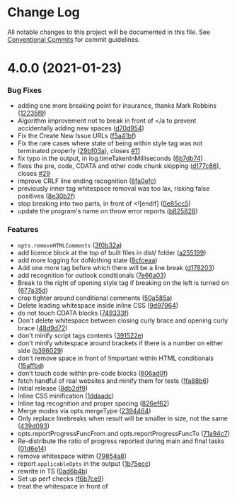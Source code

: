 # Change Log

All notable changes to this project will be documented in this file.
See [Conventional Commits](https://conventionalcommits.org) for commit guidelines.

# 4.0.0 (2021-01-23)


### Bug Fixes

* adding one more breaking point for insurance, thanks Mark Robbins ([12235f9](https://github.com/codsen/codsen/commit/12235f93e58e710860ac21d21ce6c1dd9a5c3952))
* Algorithm improvement not to break in front of </a to prevent accidentally adding new spaces ([d70d954](https://github.com/codsen/codsen/commit/d70d954a7d30f561b17d2adf8902e276e36f4708))
* Fix the Create New Issue URLs ([f5a41bf](https://github.com/codsen/codsen/commit/f5a41bf16fd8f43de7f8e7de68da562821ddb960))
* Fix the rare cases where state of being within style tag was not terminated properly ([29bf03a](https://github.com/codsen/codsen/commit/29bf03a4d8885f8baff3d4e9f9f1fa51c601376a)), closes [#11](https://github.com/codsen/codsen/issues/11)
* fix typo in the output, in log.timeTakenInMilliseconds ([6b7db74](https://github.com/codsen/codsen/commit/6b7db745281135cacfea3f0229214d8654c511fd))
* fixes the pre, code, CDATA and other code chunk skipping ([d177c86](https://github.com/codsen/codsen/commit/d177c868a68c84207980b0b7bcbb0190150bd8eb)), closes [#29](https://github.com/codsen/codsen/issues/29)
* improve CRLF line ending recognition ([6fa0efc](https://github.com/codsen/codsen/commit/6fa0efcd3c3191ba028d4296a057e49b2799dc36))
* previously inner tag whitespace removal was too lax, risking false positives ([8e30b2f](https://github.com/codsen/codsen/commit/8e30b2f97a4ceeeff60485eb95418fe7aab764d3))
* stop breaking <!--<![endif]--> into two parts, in front of <![endif] ([0e85cc5](https://github.com/codsen/codsen/commit/0e85cc5dcdaa549f53a9ce99b03d7f8f466721a4))
* update the program's name on throw error reports ([b825828](https://github.com/codsen/codsen/commit/b8258285edb7d435c715f1c0b79244ecb6fe79b2))


### Features

* `opts.removeHTMLComments` ([3f0b32a](https://github.com/codsen/codsen/commit/3f0b32a09bbb1f71834bac1ebc7538ad7e98f794))
* add licence block at the top of built files in dist/ folder ([a255199](https://github.com/codsen/codsen/commit/a255199e3a8e9a1ef3f7076d3a96792680e78ca1))
* add more logging for doNothing state ([8cfceaa](https://github.com/codsen/codsen/commit/8cfceaab36d42c90043ade196ca18ac7a33e1b0b))
* Add one more tag before which there will be a line break ([d178203](https://github.com/codsen/codsen/commit/d1782036b134102fd552d38d2d4f39c93195620b))
* add recognition for outlook conditionals ([7e66a03](https://github.com/codsen/codsen/commit/7e66a0359089271e3761469aafbadf1d05534da4))
* Break to the right of opening style tag if breaking on the left is turned on ([677a35d](https://github.com/codsen/codsen/commit/677a35d1cafa7454eca2307f923199e154e9360e))
* crop tighter around conditional comments ([50a585a](https://github.com/codsen/codsen/commit/50a585ab90eda129c3f6cf38759bd5e591b7c733))
* Delete leading whitespace inside inline CSS ([9d97964](https://github.com/codsen/codsen/commit/9d979648cf21503ee0ea94088cd8c190b8ee496e))
* do not touch CDATA blocks ([749333f](https://github.com/codsen/codsen/commit/749333f5bc0aba4a04208c3f8891d808eed3016a))
* Don't delete whitespace between closing curly brace and opening curly brace ([48d9d72](https://github.com/codsen/codsen/commit/48d9d72333d03548b647414662682c60c0330dc8))
* don't minify script tags contents ([391522e](https://github.com/codsen/codsen/commit/391522ec169005d5c42e3d7d8856fa77a2da97e2))
* don't minify whitespace around brackets if there is a number on either side ([b396029](https://github.com/codsen/codsen/commit/b3960290dd5af72acfc9845a9fb0a5e738237335))
* don't remove space in front of !important within HTML conditionals ([15affbd](https://github.com/codsen/codsen/commit/15affbd11484fb4e572b239362f801cb1ba6ee8e))
* don't touch code within pre-code blocks ([606ad0f](https://github.com/codsen/codsen/commit/606ad0fb0196e102bef245972652643876fe8f49))
* fetch handful of real websites and minify them for tests ([1fa88b6](https://github.com/codsen/codsen/commit/1fa88b69e1aca56cced18e8df6286f21861a2088))
* Initial release ([8db2df9](https://github.com/codsen/codsen/commit/8db2df9fb08d66cf6c7a75a57cdcd15a5ec12c1c))
* Inline CSS minification ([1ddaadc](https://github.com/codsen/codsen/commit/1ddaadc50e112d84e9cc313b16468465bc48e2f5))
* Inline tag recognition and proper spacing ([826ef62](https://github.com/codsen/codsen/commit/826ef626f4aedc81123834fe4ba6846f14d25465))
* Merge modes via opts.mergeType ([2394464](https://github.com/codsen/codsen/commit/2394464976ce1970bcd31b45d9fd9955f4bbcc09))
* Only replace linebreaks when result will be smaller in size, not the same ([439d093](https://github.com/codsen/codsen/commit/439d0932e97a68e73e58111f45e4b69ffe1f33db))
* opts.reportProgressFuncFrom and opts.reportProgressFuncTo ([71a94c7](https://github.com/codsen/codsen/commit/71a94c7ebbdfbf853a5c56062ffc9609335caa15))
* Re-distribute the ratio of progress reported during main and final tasks ([01d6e14](https://github.com/codsen/codsen/commit/01d6e14b52226f25e9e0263fd22791ec608b54ba))
* remove whitespace within <script> blocks, in front of </script> ([79854a8](https://github.com/codsen/codsen/commit/79854a8db6c879859309c93552b006462b1a5ebe))
* report `applicableOpts` in the output ([1b75ecc](https://github.com/codsen/codsen/commit/1b75ecc8b5ae097c439431d3976628d2583ab4c5))
* rewrite in TS ([0ad6b4b](https://github.com/codsen/codsen/commit/0ad6b4bb7f3f883323b63dd26d4b196fa8cd50ed))
* Set up perf checks ([f6b7ce9](https://github.com/codsen/codsen/commit/f6b7ce9ccb4d898c05923adef66be24d9de27610))
* treat the whitespace in front of <script> ([bed5c1b](https://github.com/codsen/codsen/commit/bed5c1b789cd54315eae3d147190d45ea20710f6))
* WIP - only 4 failing - minding the inline tags ([468db13](https://github.com/codsen/codsen/commit/468db13c7ba45bef41a622cf99634b736c0f715b))


### BREAKING CHANGES

* in output, log.timeTakenInMiliseconds is now called log.timeTakenInMilliseconds
(two l's)
* Second input argument, progressFn, was moved into opts.progressFn and opts was
placed into second input argument instead





## 3.0.0 (2020-11-28)

Accidental version bump during migration to sourcehut. Sorry about that.

## 2.0.5 (2020-09-15)

### Bug Fixes

- improve CRLF line ending recognition ([ff3e3e7](https://gitlab.com/codsen/codsen/commit/ff3e3e7d7943a52e2339fb78e0cbd4677b72a11a))

## 2.0.0 (2020-07-04)

### Bug Fixes

- fix typo in the output, in log.timeTakenInMilliseconds ([48debda](https://gitlab.com/codsen/codsen/commit/48debda98858aa83d6f7df4a3b7f85895756d67e))

### Features

- `opts.removeHTMLComments` ([2e51439](https://gitlab.com/codsen/codsen/commit/2e514393a3d25c9ebcc858435598964a1171f7d0))
- add recognition for outlook conditionals ([61f61c1](https://gitlab.com/codsen/codsen/commit/61f61c1ec5769e27f2ddd9a7d849a3b65c75d5d8))
- crop tighter around conditional comments ([cbc7383](https://gitlab.com/codsen/codsen/commit/cbc7383b702607e0b889d578433d78c838596b9f))
- report `applicableOpts` in the output ([fd3c879](https://gitlab.com/codsen/codsen/commit/fd3c8799d299b65ecdd090d964174fe7bd028f22))

### BREAKING CHANGES

- in output, log.timeTakenInMiliseconds is now called log.timeTakenInMilliseconds
  (two l's)

## 2.0.0

- renamed output `log.timeTakenInMiliseconds` to `log.timeTakenInMilliseconds` (was a typo)
- output returns `applicableOpts` - handy in UI's, to show only applicable options. Not all options can be "applicable" or not so this list contains only some of available options, not all.

## 1.9.35 (2020-05-24)

### Bug Fixes

- fixes the pre, code, CDATA and other code chunk skipping ([ec0408a](https://gitlab.com/codsen/codsen/commit/ec0408afee0b1a09cd711549cab6fefdc55efde8)), closes [#29](https://gitlab.com/codsen/codsen/issues/29)

## 1.9.0 (2019-09-14)

### Features

- don't remove space in front of !important within HTML conditionals ([e997f51](https://gitlab.com/codsen/codsen/commit/e997f51))

Davide Riva reported on emailgeeks slack that space in front of `!important` should not be removed, for example:

```html
<!--[if lte mso 11]>
  <style type="text/css">
    .class {
      width: 100% !important;
    }
  </style>
<![endif]-->
```

That's now implemented.

## 1.8.5 (2019-09-04)

### Bug Fixes

- stop breaking `<!--<![endif]-->` into two parts, in front of `<![endif]` ([af421c7](https://gitlab.com/codsen/codsen/commit/af421c7))

## 1.8.3 (2019-08-24)

### Bug Fixes

- adding one more breaking point for insurance, thanks Mark Robbins ([b21651b](https://gitlab.com/codsen/codsen/commit/b21651b))

## 1.8.0 (2019-08-08)

### Bug Fixes

- previously inner tag whitespace removal was too lax, risking false positives ([ab59492](https://gitlab.com/codsen/codsen/commit/ab59492))
- update the program's name on throw error reports ([abd093a](https://gitlab.com/codsen/codsen/commit/abd093a))

### Features

- don't minify whitespace around brackets if there is a number on either side ([21ea2ff](https://gitlab.com/codsen/codsen/commit/21ea2ff))

## 1.7.0 (2019-07-24)

### Features

- Don't delete whitespace between closing curly brace and opening curly brace ([ef5efaa](https://gitlab.com/codsen/codsen/commit/ef5efaa))

## 1.6.0 (2019-07-15)

### Bug Fixes

- Fix the rare cases where state of being within style tag was not terminated properly ([fefc206](https://gitlab.com/codsen/codsen/commit/fefc206)), closes [#11](https://gitlab.com/codsen/codsen/issues/11)

### Features

- Inline tag recognition and proper spacing ([ad97faf](https://gitlab.com/codsen/codsen/commit/ad97faf))

## 1.5.0 (2019-06-29)

### Features

- Set up perf checks ([c3ff0bf](https://gitlab.com/codsen/codsen/commit/c3ff0bf))

## 1.4.0 (2019-06-21)

### Features

- Break to the right of opening style tag if breaking on the left is turned on ([67ca84a](https://gitlab.com/codsen/codsen/commit/67ca84a))

## 1.3.0 (2019-06-18)

### Features

- opts.reportProgressFuncFrom and opts.reportProgressFuncTo ([4ebf439](https://gitlab.com/codsen/codsen/commit/4ebf439))
- Re-distribute the ratio of progress reported during main and final tasks ([1e80408](https://gitlab.com/codsen/codsen/commit/1e80408))

## 1.2.0 (2019-06-01)

### Features

- Delete leading whitespace inside inline CSS ([614d11b](https://gitlab.com/codsen/codsen/commit/614d11b))

## 1.1.0 (2019-06-01)

### Features

- Inline CSS minification ([0518f05](https://gitlab.com/codsen/codsen/commit/0518f05))
- Only replace linebreaks when result will be smaller in size, not the same ([a431686](https://gitlab.com/codsen/codsen/commit/a431686))

## 1.0.11 (2019-04-06)

### Bug Fixes

- Algorithm improvement not to break in front of `</a>` to prevent accidentally adding new spaces ([8939654](https://gitlab.com/codsen/codsen/commit/8939654))

## 0.8.0 (2019-01-20)

- ✨ Various documentation and setup tweaks after we migrated to monorepo
- ✨ Setup refresh: updated dependencies and all config files using automated tools

## 0.7.0 (2019-01-11)

- ✨ Add one more tag before which there will be a line break ([4f00871](https://gitlab.com/codsen/codsen/tree/master/packages/html-crush/commits/4f00871))

## 0.6.0 (2018-12-26)

- ✨ Add licence block at the top of built files in dist/ folder ([cb2c259](https://gitlab.com/codsen/codsen/tree/master/packages/html-crush/commits/cb2c259))
- ✨ Add more logging for doNothing state ([25262e5](https://gitlab.com/codsen/codsen/tree/master/packages/html-crush/commits/25262e5))
- ✨ Do not touch CDATA blocks ([920e9d9](https://gitlab.com/codsen/codsen/tree/master/packages/html-crush/commits/920e9d9))
- ✨ Don't minify script tags contents ([557e8fa](https://gitlab.com/codsen/codsen/tree/master/packages/html-crush/commits/557e8fa))
- ✨ Don't touch code within pre-code blocks ([d32c092](https://gitlab.com/codsen/codsen/tree/master/packages/html-crush/commits/d32c092))
- ✨ Fetch a handful of real websites and minify them for tests ([f7e8153](https://gitlab.com/codsen/codsen/tree/master/packages/html-crush/commits/f7e8153))
- ✨ Remove whitespace within `<script>` blocks, in front of `</script>` ([d1efb20](https://gitlab.com/codsen/codsen/tree/master/packages/html-crush/commits/d1efb20))
- ✨ Treat the whitespace in front of `<script>` ([75d85dc](https://gitlab.com/codsen/codsen/tree/master/packages/html-crush/commits/75d85dc))

## 0.5.0 (2018-12-14)

- ✨ Added licence banner at the top of each built file (all files in `dist/` folder)
- ✨ Improved readme file

## 0.4.0 (2018-12-13)

- ✨ Delete whitespace within `<script>` tag, before closing `</script>`.
- ✨ Added unit tests minifying a handful of real-world websites. If URL fetch succeeds and source HTML is a string and not an empty-one, we minify with couple settings and measure, are results less than or equal to the original sources.

## 0.3.0 (2018-12-12)

- ✨ Improvements to whitespace control in front of `<script>` tag when some options are on.

## 0.2.0 (2018-12-11)

- ✨ Program will not touch:
  - CDATA blocks
  - `<pre><code>...</code></pre>` blocks
  - `<script>` tag contents

## 0.1.0 (2018-12-10)

- ✨ First public release
